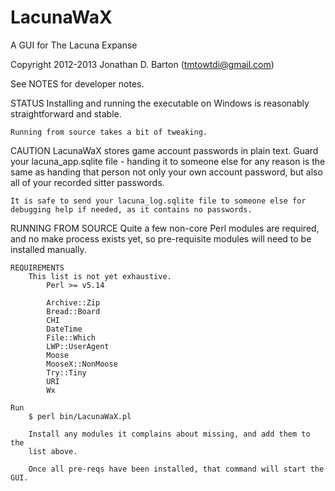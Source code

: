 LacunaWaX
=========

A GUI for The Lacuna Expanse

Copyright 2012-2013 Jonathan D. Barton (tmtowtdi@gmail.com)

See NOTES for developer notes.

STATUS
    Installing and running the executable on Windows is reasonably 
    straightforward and stable.

    Running from source takes a bit of tweaking.

CAUTION
    LacunaWaX stores game account passwords in plain text.  Guard your 
    lacuna_app.sqlite file - handing it to someone else for any reason is the 
    same as handing that person not only your own account password, but also 
    all of your recorded sitter passwords.

    It is safe to send your lacuna_log.sqlite file to someone else for 
    debugging help if needed, as it contains no passwords.

RUNNING FROM SOURCE
    Quite a few non-core Perl modules are required, and no make process exists 
    yet, so pre-requisite modules will need to be installed manually.

    REQUIREMENTS
        This list is not yet exhaustive.
            Perl >= v5.14

            Archive::Zip
            Bread::Board
            CHI
            DateTime
            File::Which
            LWP::UserAgent
            Moose
            MooseX::NonMoose
            Try::Tiny
            URI
            Wx

    Run
        $ perl bin/LacunaWaX.pl

        Install any modules it complains about missing, and add them to the 
        list above.

        Once all pre-reqs have been installed, that command will start the GUI.

